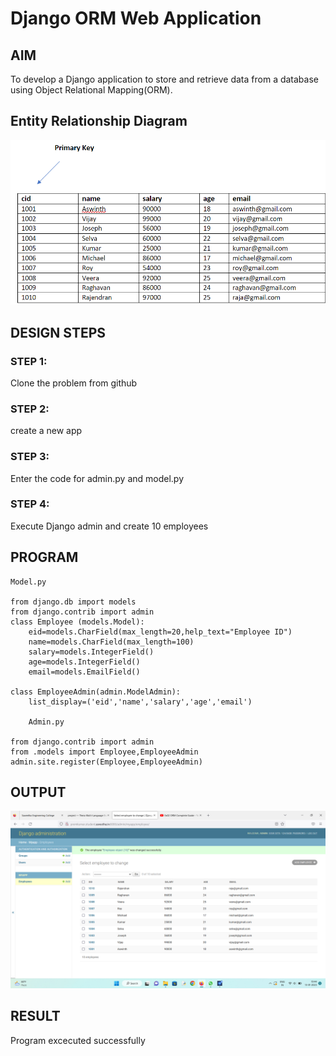 # Django ORM Web Application

## AIM
To develop a Django application to store and retrieve data from a database using Object Relational Mapping(ORM).

## Entity Relationship Diagram

![Entity Relationship Diagram](./w.png)

## DESIGN STEPS

### STEP 1:
Clone the problem from github
### STEP 2:
create a new app
### STEP 3:
Enter the code for admin.py and model.py

### STEP 4:
Execute Django admin and create 10 employees 

## PROGRAM

```
Model.py

from django.db import models
from django.contrib import admin
class Employee (models.Model):
    eid=models.CharField(max_length=20,help_text="Employee ID")
    name=models.CharField(max_length=100)
    salary=models.IntegerField()
    age=models.IntegerField()
    email=models.EmailField()

class EmployeeAdmin(admin.ModelAdmin):
    list_display=('eid','name','salary','age','email')

    Admin.py

from django.contrib import admin
from .models import Employee,EmployeeAdmin
admin.site.register(Employee,EmployeeAdmin)
```
## OUTPUT

![OUTPUT](./Out.png)


## RESULT
Program excecuted successfully
